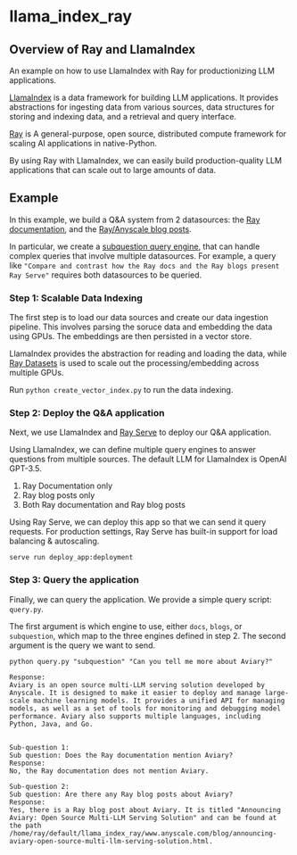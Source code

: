 # llama_index_ray

## Overview of Ray and LlamaIndex
An example on how to use LlamaIndex with Ray for productionizing LLM applications.

[LlamaIndex](https://gpt-index.readthedocs.io/en/latest/) is a data framework for building LLM applications. It provides abstractions for ingesting data from various sources, data structures for storing and indexing data, and a retrieval and query interface.

[Ray](https://docs.ray.io/en/latest/) is A general-purpose, open source, distributed compute framework for scaling AI applications in native-Python.

By using Ray with LlamaIndex, we can easily build production-quality LLM applications that can scale out to large amounts of data.

## Example

In this example, we build a Q&A system from 2 datasources: the [Ray documentation](https://docs.ray.io/en/master/), and the [Ray/Anyscale blog posts](https://www.anyscale.com/blog). 

In particular, we create a [subquestion query engine](https://gpt-index.readthedocs.io/en/latest/examples/query_engine/sub_question_query_engine.html), that can handle complex queries that involve multiple datasources. For example, a query like `"Compare and contrast how the Ray docs and the Ray blogs present Ray Serve"` requires both datasources to be queried.

### Step 1: Scalable Data Indexing

The first step is to load our data sources and create our data ingestion pipeline. This involves parsing the soruce data and embedding the data using GPUs. The embeddings are then persisted in a vector store.

LlamaIndex provides the abstraction for reading and loading the data, while [Ray Datasets](https://docs.ray.io/en/master/data/data.html) is used to scale out the processing/embedding across multiple GPUs.

Run `python create_vector_index.py` to run the data indexing.

### Step 2: Deploy the Q&A application

Next, we use LlamaIndex and [Ray Serve](https://docs.ray.io/en/master/serve/index.html) to deploy our Q&A application. 

Using LlamaIndex, we can define multiple query engines to answer questions from multiple sources. The default LLM for LlamaIndex is OpenAI GPT-3.5.
1. Ray Documentation only
2. Ray blog posts only
3. Both Ray documentation and Ray blog posts

Using Ray Serve, we can deploy this app so that we can send it query requests. For production settings, Ray Serve has built-in support for load balancing & autoscaling.

`serve run deploy_app:deployment`

### Step 3: Query the application

Finally, we can query the application. We provide a simple query script: `query.py`.

The first argument is which engine to use, either `docs`, `blogs`, or `subquestion`, which map to the three engines defined in step 2. The second argument is the query we want to send.

`python query.py "subquestion" "Can you tell me more about Aviary?"`

```
Response: 
Aviary is an open source multi-LLM serving solution developed by Anyscale. It is designed to make it easier to deploy and manage large-scale machine learning models. It provides a unified API for managing models, as well as a set of tools for monitoring and debugging model performance. Aviary also supports multiple languages, including Python, Java, and Go. 


Sub-question 1:
Sub question: Does the Ray documentation mention Aviary?
Response: 
No, the Ray documentation does not mention Aviary.

Sub-question 2:
Sub question: Are there any Ray blog posts about Aviary?
Response: 
Yes, there is a Ray blog post about Aviary. It is titled "Announcing Aviary: Open Source Multi-LLM Serving Solution" and can be found at the path /home/ray/default/llama_index_ray/www.anyscale.com/blog/announcing-aviary-open-source-multi-llm-serving-solution.html.
```
